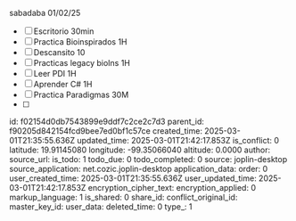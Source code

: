 sabadaba 01/02/25

- [ ] Escritorio 30min
- [ ] Practica Bioinspirados 1H
- [ ] Descansito 10
- [ ] Practicas legacy bioIns 1H
- [ ] Leer PDI 1H
- [ ] Aprender C# 1H
- [ ] Practica Paradigmas 30M
- [ ] 


id: f02154d0db7543899e9ddf7c2ce2c7d3
parent_id: f90205d842154fcd9bee7ed0bf1c57ce
created_time: 2025-03-01T21:35:55.636Z
updated_time: 2025-03-01T21:42:17.853Z
is_conflict: 0
latitude: 19.91145080
longitude: -99.35066040
altitude: 0.0000
author: 
source_url: 
is_todo: 1
todo_due: 0
todo_completed: 0
source: joplin-desktop
source_application: net.cozic.joplin-desktop
application_data: 
order: 0
user_created_time: 2025-03-01T21:35:55.636Z
user_updated_time: 2025-03-01T21:42:17.853Z
encryption_cipher_text: 
encryption_applied: 0
markup_language: 1
is_shared: 0
share_id: 
conflict_original_id: 
master_key_id: 
user_data: 
deleted_time: 0
type_: 1